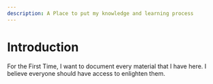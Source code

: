 ```yaml
---
description: A Place to put my knowledge and learning process
---
```


# Introduction

For the First Time, I want to document every material that I have here. I believe everyone should have access to enlighten them. 





